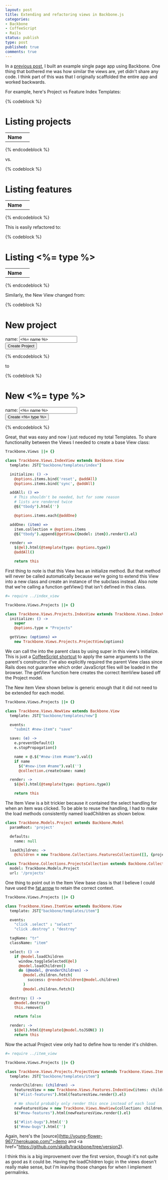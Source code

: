 ```yaml
---
layout: post
title: Extending and refactoring views in Backbone.js
categories:
- Backbone
- CoffeeScript
- Rails
status: publish
type: post
published: true
comments: true
---
```


In a [previous post](http://www.skalb.com/2012/04/23/how-to-easily-handle-model-relationships-in-rails-and-backbone-js/), I built an example single page app using Backbone. One thing that bothered me was how similar the views are, yet didn't share any code. I think part of this was that I originally scaffolded the entire app and worked backwards.

<!--more-->

For example, here's Project vs Feature Index Templates:

{% codeblock %}
<h1>Listing projects</h1>

<table id="projects-table">
  <tr>
    <th>Name</th>
    <th></th>
  </tr>
</table>
{% endcodeblock %}

vs.

{% codeblock %}
<h1>Listing features</h1>

<table id="features-table">
  <tr>
    <th>Name</th>
    <th></th>
  </tr>
</table>
{% endcodeblock %}

This is easily refactored to:

{% codeblock %}
<h1>Listing <%= type %></h1>

<table id="items-table">
  <tr>
    <th>Name</th>
    <th></th>
  </tr>
</table>
{% endcodeblock %}

Similarly, the New View changed from:

{% codeblock %}
<h1>New project</h1>

<form id="new-project" name="project">
  <div class="field">
    <label for="name"> name:</label>
    <input type="text" name="name" id="name" value="<%= name %>" >
  </div>

  <div class="actions">
    <input type="submit" value="Create Project" />
  </div>

</form>
{% endcodeblock %}

to

{% codeblock %}
<h1>New <%= type %></h1>

<form id="new-item">
  <div class="field">
    <label for="name"> name:</label>
    <input type="text" name="name" id="name" value="<%= name %>" >
  </div>

  <div class="actions">
    <input type="submit" value="Create <%= type %>" />
  </div>

</form>
{% endcodeblock %}

Great, that was easy and now I just reduced my total Templates. To share functionality between the Views I needed to create a base View class:

``` coffeescript
Trackbone.Views ||= {}

class Trackbone.Views.IndexView extends Backbone.View
  template: JST["backbone/templates/index"]

  initialize: () ->
    @options.items.bind('reset', @addAll)
    @options.items.bind('sync', @addAll)

  addAll: () =>
    # This shouldn't be needed, but for some reason
    # lists are rendered twice
    @$("tbody").html('')

    @options.items.each(@addOne)

  addOne: (item) =>
    item.collection = @options.items
    @$("tbody").append(@getView({model: item}).render().el)

  render: =>
    $(@el).html(@template(type: @options.type))
    @addAll()

    return this
```

First thing to note is that this View has an initialize method. But that method will never be called automatically because we're going to extend this View into a new class and create an instance of the subclass instead. Also note that we're calling a function getView() that isn't defined in this class.

``` coffeescript
#= require ../index_view

Trackbone.Views.Projects ||= {}

class Trackbone.Views.Projects.IndexView extends Trackbone.Views.IndexView
  initialize: () ->
    super
    @options.type = "Projects"

  getView: (options) =>
    new Trackbone.Views.Projects.ProjectView(options)
```

We can call the into the parent class by using super in this view's initialize. This is just a [CoffeeScript shortcut](http://coffeescript.org/#classes) to apply the same arguments to the parent's constructor. I've also explicitly required the parent View class since Rails does not guarantee which order JavaScript files will be loaded in the browser. The getView function here creates the correct ItemView based off the Project model.

The New item View shown below is generic enough that it did not need to be extended for each model.

``` coffeescript
Trackbone.Views.Projects ||= {}

class Trackbone.Views.NewView extends Backbone.View
  template: JST["backbone/templates/new"]

  events:
    "submit #new-item": "save"

  save: (e) ->
    e.preventDefault()
    e.stopPropagation()

    name = @.$("#new-item #name").val()
    if name
      $("#new-item #name").val('')
      @collection.create(name: name)

  render: ->
    $(@el).html(@template(type: @options.type))

    return this
```

The Item View is a bit trickier because it contained the select handling for when an item was clicked. To be able to reuse the handling, I had to make the load methods consistently named loadChildren as shown below.

``` coffeescript
class Trackbone.Models.Project extends Backbone.Model
  paramRoot: 'project'

  defaults:
    name: null

  loadChildren: ->
    @children = new Trackbone.Collections.FeaturesCollection([], {project_url: @url()});

class Trackbone.Collections.ProjectsCollection extends Backbone.Collection
  model: Trackbone.Models.Project
  url: '/projects'
```

One thing to point out in the Item View base class is that I believe I could have used the [fat arrow](http://coffeescript.org/#fat_arrow) to retain the correct context.

``` coffeescript
Trackbone.Views.Projects ||= {}

class Trackbone.Views.ItemView extends Backbone.View
  template: JST["backbone/templates/item"]

  events:
    "click .select" : "select"
    "click .destroy" : "destroy"

  tagName: "tr"
  className: "item"

  select: () ->
    if @model.loadChildren
      window.toggleSelected(@el)
      @model.loadChildren()
      do (@model, @renderChildren) ->
        @model.children.fetch(
          success: @renderChildren(@model.children)
        )
        @model.children.fetch()

  destroy: () ->
    @model.destroy()
    this.remove()

    return false

  render: ->
    $(@el).html(@template(@model.toJSON() ))
    return this
```

Now the actual Project view only had to define how to render it's children.

``` coffeescript
#= require ../item_view

Trackbone.Views.Projects ||= {}

class Trackbone.Views.Projects.ProjectView extends Trackbone.Views.ItemView
  template: JST["backbone/templates/item"]

  renderChildren: (children) ->
    featuresView = new Trackbone.Views.Features.IndexView(items: children)
    $("#list-features").html(featuresView.render().el)

    # We should probably only render this once instead of each load
    newFeaturesView = new Trackbone.Views.NewView(collection: children, type: "Features")
    $("#new-features").html(newFeaturesView.render().el)

    $("#list-bugs").html('')
    $("#new-bugs").html('')
```

Again, here's the [source](http://young-flower-9677.herokuapp.com/">demo</a> and <a href="https://github.com/skalb/trackbone/tree/version2).

I think this is a big improvement over the first version, though it's not quite as good as it could be. Having the loadChildren logic in the views doesn't really make sense, but I'm leaving those changes for when I implement permalinks.
